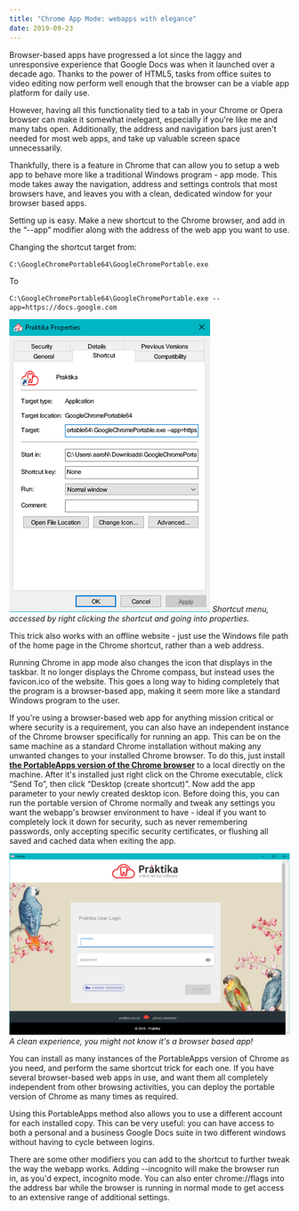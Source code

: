 ```yaml
---
title: "Chrome App Mode: webapps with elegance"
date: 2019-09-23
---
```


Browser-based apps have progressed a lot since the laggy and unresponsive experience that Google Docs was when it launched over a decade ago. Thanks to the power of HTML5, tasks from office suites to video editing now perform well enough that the browser can be a viable app platform for daily use.

However, having all this functionality tied to a tab in your Chrome or Opera browser can make it somewhat inelegant, especially if you're like me and many tabs open. Additionally, the address and navigation bars  just aren't needed for most web apps, and take up valuable screen space unnecessarily.

Thankfully, there is a feature in Chrome that can allow you to setup a web app to behave more like a traditional Windows program - app mode. This mode takes away the navigation, address and settings controls that most browsers have, and leaves you with a clean, dedicated window for your browser based apps.

Setting up is easy. Make a new shortcut to the Chrome browser, and add in the “--app” modifier along with the address of the web app you want to use.

Changing the shortcut target from:

```
C:\GoogleChromePortable64\GoogleChromePortable.exe
```

To

```
C:\GoogleChromePortable64\GoogleChromePortable.exe --app=https://docs.google.com
```

[![Shortcut.](../../assets/images/blog/portableshortcut.png)](../../assets/images/blog/portableshortcut.png)
_Shortcut menu, accessed by right clicking the shortcut and going into properties._

This trick also works with an offline website - just use the Windows file path of the home page in the Chrome shortcut, rather than a web address.

Running Chrome in app mode also changes the icon that displays in the taskbar. It no longer displays the Chrome compass, but instead uses the favicon.ico of the website. This goes a long way to hiding completely that the program is a browser-based app, making it seem more like a standard Windows program to the user.

If you're using a browser-based web app for anything mission critical or where security is a requirement, you can also have an independent instance of the Chrome browser specifically for running an app. This can be on the same machine as a standard Chrome installation without making any unwanted changes to your installed Chrome browser. To do this, just install **[the PortableApps version of the Chrome browser](https://portableapps.com/apps/internet/google_chrome_portable)** to a local directly on the machine. After it's installed just right click on the Chrome executable, click “Send To”, then click “Desktop (create shortcut)”. Now add the app parameter to your newly created desktop icon. Before doing this, you can run the portable version of Chrome normally and tweak any settings you want the webapp's browser environment to have - ideal if you want to completely lock it down for security, such as never remembering passwords, only accepting specific security certificates, or flushing all saved and cached data when exiting the app.

[![browser.](../../assets/images/blog/browser.png)](../../assets/images/blog/browser.png)
_A clean experience, you might not know it's a browser based app!_

You can install as many instances of the PortableApps version of Chrome as you need, and perform the same shortcut trick for each one. If you have several browser-based web apps in use, and want them all completely independent from other browsing activities, you can deploy the portable version of Chrome as many times as required.

Using this PortableApps method also allows you to use a different account for each installed copy. This can be very useful: you can have access to both a personal and a business Google Docs suite in two different windows without having to cycle between logins.

There are some other modifiers you can add to the shortcut to further tweak the way the webapp works. Adding --incognito will make the browser run in, as you'd expect, incognito mode. You can also enter chrome://flags into the address bar while the browser is running in normal mode to get access to an extensive range of additional settings.
